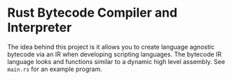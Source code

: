 # Rust Bytecode Compiler and Interpreter

The idea behind this project is it allows you to create language agnostic bytecode via an IR when developing scripting languages.  The bytecode IR language looks and functions similar to a dynamic high level assembly.  See `main.rs` for an example program.
